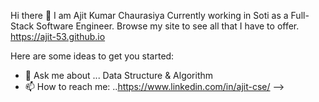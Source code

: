  Hi there 👋
  I am Ajit Kumar Chaurasiya Currently working in Soti as a Full-Stack Software Engineer. Browse my site to see all that I have to offer. https://ajit-53.github.io

Here are some ideas to get you started:


- 💬 Ask me about ... Data Structure & Algorithm
- 📫 How to reach me: ..https://www.linkedin.com/in/ajit-cse/
-->
